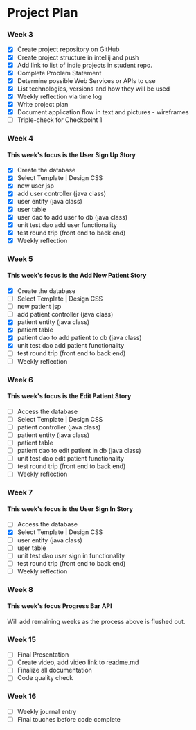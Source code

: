 # Project Plan

### Week 3
- [x] Create project repository on GitHub
- [x] Create project structure in intellij and push
- [x] Add link to list of indie projects in student repo.
- [x] Complete Problem Statement
- [x] Determine possible Web Services or APIs to use
- [x] List technologies, versions and how they will be used
- [x] Weekly reflection via time log
- [x] Write project plan
- [x] Document application flow in text and pictures - wireframes
- [ ] Triple-check for Checkpoint 1

### Week 4
#### This week's focus is the User Sign Up Story
- [x] Create the database
- [x] Select Template | Design CSS
- [x] new user jsp
- [x] add user controller (java class)
- [x] user entity (java class)
- [x] user table
- [x] user dao to add user to db (java class)
- [x] unit test dao add user functionality
- [x] test round trip (front end to back end)
- [x] Weekly reflection

### Week 5
#### This week's focus is the Add New Patient Story
- [x] Create the database
- [ ] Select Template | Design CSS
- [ ] new patient jsp
- [ ] add patient controller (java class)
- [x] patient entity (java class)
- [x] patient table
- [x] patient dao to add patient to db (java class)
- [x] unit test dao add patient functionality
- [ ] test round trip (front end to back end)
- [ ] Weekly reflection

### Week 6
#### This week's focus is the Edit Patient Story
- [ ] Access the database
- [ ] Select Template | Design CSS
- [ ] patient controller (java class)
- [ ] patient entity (java class)
- [ ] patient table
- [ ] patient dao to edit patient in db (java class)
- [ ] unit test dao edit patient functionality
- [ ] test round trip (front end to back end)
- [ ] Weekly reflection

### Week 7
#### This week's focus is the User Sign In Story
- [ ] Access the database
- [x] Select Template | Design CSS
- [ ] user entity (java class)
- [ ] user table
- [ ] unit test dao user sign in functionality
- [ ] test round trip (front end to back end)
- [ ] Weekly reflection

### Week 8
#### This week's focus Progress Bar API

Will add remaining weeks as the process above is flushed out.

### Week 15
- [ ] Final Presentation
- [ ] Create video, add video link to readme.md
- [ ] Finalize all documentation
- [ ] Code quality check

### Week 16
- [ ] Weekly journal entry
- [ ] Final touches before code complete
